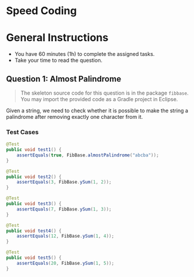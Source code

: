 
Speed Coding
=========

# General Instructions

+ You have 60 minutes (1h) to complete the assigned tasks.
+ Take your time to read the question.

## Question 1: Almost Palindrome

> The skeleton source code for this question is in the package `fibbase`. You may import the provided code as a Gradle project in Eclipse.

Given a string, we need to check whether it is possible to make the string a palindrome after removing exactly one character from it.

### Test Cases

```java
@Test
public void test1() {
	assertEquals(true, FibBase.almostPalindrome("abcba"));
}

@Test
public void test2() {
	assertEquals(3, FibBase.ySum(1, 2));
}

@Test
public void test3() {
	assertEquals(7, FibBase.ySum(1, 3));
}

@Test
public void test4() {
	assertEquals(12, FibBase.ySum(1, 4));
}

@Test
public void test5() {
	assertEquals(20, FibBase.ySum(1, 5));
}
```
